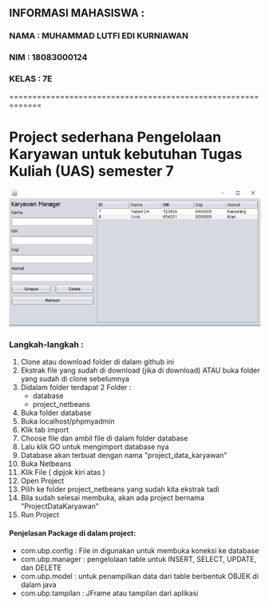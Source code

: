 ## INFORMASI MAHASISWA :
### NAMA : MUHAMMAD LUTFI EDI KURNIAWAN
### NIM : 18083000124
### KELAS : 7E

=============================================================

# Project sederhana  Pengelolaan Karyawan untuk kebutuhan Tugas Kuliah (UAS) semester 7
![gambar](preview.png?raw=true)
### Langkah-langkah :
1. Clone atau download folder di dalam github ini
2. Ekstrak file yang sudah di download (jika di download) ATAU buka folder yang sudah di clone sebelumnya
3. Didalam folder terdapat 2 Folder :
    - database
    - project_netbeans
4. Buka folder database
5. Buka localhost/phpmyadmin
6. Klik tab import
7. Choose file dan ambil file di dalam folder database
8. Lalu klik GO untuk mengimport database nya
9. Database akan terbuat dengan nama "project_data_karyawan"
10. Buka Netbeans
11. Klik File ( dipjok kiri atas )
12. Open Project
13. Pilih ke folder project_netbeans yang sudah kita ekstrak tadi
14. Bila sudah selesai membuka, akan ada project bernama "ProjectDataKaryawan"
15. Run Project

#### Penjelasan Package di dalam project:
- com.ubp.config : File in digunakan untuk membuka koneksi ke database
- com.ubp.manager : pengelolaan table untuk INSERT, SELECT, UPDATE, dan DELETE
- com.ubp.model : untuk penampilkan data dari table berbentuk OBJEK di dalam java
- com.ubp.tampilan : JFrame atau tampilan dari aplikasi
